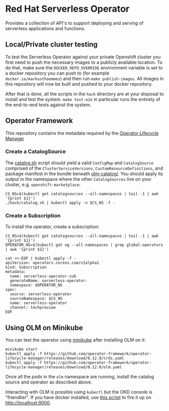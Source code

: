 # Red Hat Serverless Operator

Provides a collection of API's to support deploying and serving of
serverless applications and functions.

## Local/Private cluster testing

To test the Serverless Operator against your private Openshift cluster
you first need to push the necessary images to a publicly available location.
To do that, make sure the `DOCKER_REPO_OVERRIDE` environment variable is set
to a docker repository you can push to (for example `docker.io/markusthoemmes`)
and then run `make publish-images`. All images in this repository will now be
built and pushed to your docker repository.

After that is done, all the scripts in the `hack` directory are at your disposal
to install and test the system. `make test-e2e` in particular runs the entirety
of the end-to-end tests against the system.

## Operator Framework

This repository contains the metadata required by the [Operator
Lifecycle
Manager](https://github.com/operator-framework/operator-lifecycle-manager)

### Create a CatalogSource

The [catalog.sh](hack/catalog.sh) script should yield a valid
`ConfigMap` and `CatalogSource` comprised of the
`ClusterServiceVersions`, `CustomResourceDefinitions`, and package
manifest in the bundle beneath [olm-catalog/](olm-catalog/). You
should apply its output in the namespace where the other
`CatalogSources` live on your cluster,
e.g. `openshift-marketplace`:

```
CS_NS=$(kubectl get catalogsources --all-namespaces | tail -1 | awk '{print $1}')
./hack/catalog.sh | kubectl apply -n $CS_NS -f -
```

### Create a Subscription

To install the operator, create a subscription:

```
CS_NS=$(kubectl get catalogsources --all-namespaces | tail -1 | awk '{print $1}')
OPERATOR_NS=$(kubectl get og --all-namespaces | grep global-operators | awk '{print $1}')

cat <<-EOF | kubectl apply -f -
apiVersion: operators.coreos.com/v1alpha1
kind: Subscription
metadata:
  name: serverless-operator-sub
  generateName: serverless-operator-
  namespace: $OPERATOR_NS
spec:
  source: serverless-operator
  sourceNamespace: $CS_NS
  name: serverless-operator
  channel: techpreview
EOF
```

## Using OLM on Minikube

You can test the operator using
[minikube](https://kubernetes.io/docs/setup/minikube/) after
installing OLM on it:

```
minikube start
kubectl apply -f https://github.com/operator-framework/operator-lifecycle-manager/releases/download/0.12.0/crds.yaml
kubectl apply -f https://github.com/operator-framework/operator-lifecycle-manager/releases/download/0.12.0/olm.yaml
```

Once all the pods in the `olm` namespace are running, install the
catalog source and operator as described above.

Interacting with OLM is possible using `kubectl` but the OKD console
is "friendlier". If you have docker installed, use [this
script](https://github.com/operator-framework/operator-lifecycle-manager/blob/master/scripts/run_console_local.sh)
to fire it up on <http://localhost:9000>.

